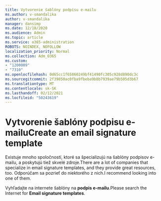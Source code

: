 ```yaml
---
title: Vytvorenie šablóny podpisu e-mailu
ms.author: v-smandalika
author: v-smandalika
manager: dansimp
ms.date: 12/18/2020
ms.audience: Admin
ms.topic: article
ms.service: o365-administration
ROBOTS: NOINDEX, NOFOLLOW
localization_priority: Normal
ms.collection: Adm_O365
ms.custom:
- "1200009"
- "7310"
ms.openlocfilehash: 0d65cc1f65860249bf41490fc305c928d890dc3c
ms.sourcegitcommit: 2f39850ac0fba9fbeba9b8b7939ae79b505d3b67
ms.translationtype: MT
ms.contentlocale: sk-SK
ms.lasthandoff: 02/12/2021
ms.locfileid: "50243619"
---
```

# <a name="create-an-email-signature-template"></a><span data-ttu-id="68716-102">Vytvorenie šablóny podpisu e-mailu</span><span class="sxs-lookup"><span data-stu-id="68716-102">Create an email signature template</span></span>

<span data-ttu-id="68716-103">Existuje mnoho spoločností, ktoré sa špecializujú na šablóny podpisov e-mailu, a poskytujú tiež skvelé zdroje.</span><span class="sxs-lookup"><span data-stu-id="68716-103">There are a lot of companies that specialize in email signature templates, and they provide great resources, too.</span></span> <span data-ttu-id="68716-104">Odporúčam sa pozrieť do niektorého z nich.</span><span class="sxs-lookup"><span data-stu-id="68716-104">I recommend looking into one of them.</span></span>

<span data-ttu-id="68716-105">Vyhľadajte na internete šablóny na **podpis e-mailu**.</span><span class="sxs-lookup"><span data-stu-id="68716-105">Please search the Internet for **Email signature templates**.</span></span>